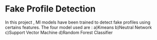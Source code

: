 # Fake Profile Detection
In this project , Ml models have been trained to detect fake profiles using certains features.
The four model used are :
a)Kmeans
b)Neutral Network
c)Support Vector Machine
d)Random Forest Classifier
